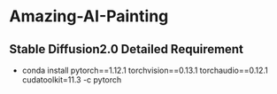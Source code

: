 # Amazing-AI-Painting

## Stable Diffusion2.0 Detailed Requirement
* conda install pytorch==1.12.1 torchvision==0.13.1 torchaudio==0.12.1 cudatoolkit=11.3 -c pytorch
